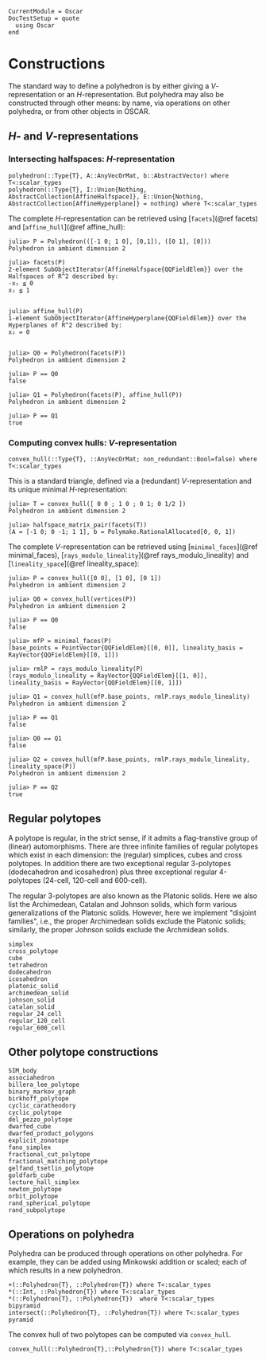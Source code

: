```@meta
CurrentModule = Oscar
DocTestSetup = quote
  using Oscar
end
```

# Constructions

The standard way to define a polyhedron is by either giving a
$V$-representation or an $H$-representation.  But polyhedra may also be
constructed through other means: by name, via operations on other polyhedra, or
from other objects in OSCAR.

## $H$- and $V$-representations

### Intersecting halfspaces: $H$-representation

```@docs
polyhedron(::Type{T}, A::AnyVecOrMat, b::AbstractVector) where T<:scalar_types
polyhedron(::Type{T}, I::Union{Nothing, AbstractCollection[AffineHalfspace]}, E::Union{Nothing, AbstractCollection[AffineHyperplane]} = nothing) where T<:scalar_types
```

The complete $H$-representation can be retrieved using [`facets`](@ref facets)
and [`affine_hull`](@ref affine_hull):
```jldoctest
julia> P = Polyhedron(([-1 0; 1 0], [0,1]), ([0 1], [0]))
Polyhedron in ambient dimension 2

julia> facets(P)
2-element SubObjectIterator{AffineHalfspace{QQFieldElem}} over the Halfspaces of R^2 described by:
-x₁ ≦ 0
x₁ ≦ 1


julia> affine_hull(P)
1-element SubObjectIterator{AffineHyperplane{QQFieldElem}} over the Hyperplanes of R^2 described by:
x₂ = 0


julia> Q0 = Polyhedron(facets(P))
Polyhedron in ambient dimension 2

julia> P == Q0
false

julia> Q1 = Polyhedron(facets(P), affine_hull(P))
Polyhedron in ambient dimension 2

julia> P == Q1
true
```

### Computing convex hulls: $V$-representation

```@docs
convex_hull(::Type{T}, ::AnyVecOrMat; non_redundant::Bool=false) where T<:scalar_types
```

This is a standard triangle, defined via a (redundant) $V$-representation  and
its unique minimal $H$-representation:

```jldoctest
julia> T = convex_hull([ 0 0 ; 1 0 ; 0 1; 0 1/2 ])
Polyhedron in ambient dimension 2

julia> halfspace_matrix_pair(facets(T))
(A = [-1 0; 0 -1; 1 1], b = Polymake.RationalAllocated[0, 0, 1])

```

The complete $V$-representation can be retrieved using [`minimal_faces`](@ref
minimal_faces), [`rays_modulo_lineality`](@ref rays_modulo_lineality) and [`lineality_space`](@ref lineality_space):

```jldoctest; filter = r"^polymake: +WARNING.*\n|^"
julia> P = convex_hull([0 0], [1 0], [0 1])
Polyhedron in ambient dimension 2

julia> Q0 = convex_hull(vertices(P))
Polyhedron in ambient dimension 2

julia> P == Q0
false

julia> mfP = minimal_faces(P)
(base_points = PointVector{QQFieldElem}[[0, 0]], lineality_basis = RayVector{QQFieldElem}[[0, 1]])

julia> rmlP = rays_modulo_lineality(P)
(rays_modulo_lineality = RayVector{QQFieldElem}[[1, 0]], lineality_basis = RayVector{QQFieldElem}[[0, 1]])

julia> Q1 = convex_hull(mfP.base_points, rmlP.rays_modulo_lineality)
Polyhedron in ambient dimension 2

julia> P == Q1
false

julia> Q0 == Q1
false

julia> Q2 = convex_hull(mfP.base_points, rmlP.rays_modulo_lineality, lineality_space(P))
Polyhedron in ambient dimension 2

julia> P == Q2
true
```

## Regular polytopes
A polytope is regular, in the strict sense, if it admits a flag-transtive group
of (linear) automorphisms. There are three infinite families of regular
polytopes which exist in each dimension: the (regular) simplices, cubes and
cross polytopes. In addition there are two exceptional regular 3-polytopes
(dodecahedron and icosahedron) plus three exceptional regular 4-polytopes
(24-cell, 120-cell and 600-cell).

The regular 3-polytopes are also known as the Platonic solids. Here we also
list the Archimedean, Catalan and Johnson solids, which form various
generalizations of the Platonic solids. However, here we implement "disjoint
families", i.e., the proper Archimedean solids exclude the Platonic solids;
similarly, the proper Johnson solids exclude the Archmidean solids.
```@docs
simplex
cross_polytope
cube
tetrahedron
dodecahedron
icosahedron
platonic_solid
archimedean_solid
johnson_solid
catalan_solid
regular_24_cell
regular_120_cell
regular_600_cell
```

## Other polytope constructions

```@docs
SIM_body
associahedron
billera_lee_polytope
binary_markov_graph
birkhoff_polytope
cyclic_caratheodory
cyclic_polytope
del_pezzo_polytope
dwarfed_cube
dwarfed_product_polygons
explicit_zonotope
fano_simplex
fractional_cut_polytope
fractional_matching_polytope
gelfand_tsetlin_polytope
goldfarb_cube
lecture_hall_simplex
newton_polytope
orbit_polytope
rand_spherical_polytope
rand_subpolytope
```

## Operations on polyhedra
Polyhedra can be produced through operations on other polyhedra. For example,
they can be added using Minkowski addition or scaled; each of which results in
a new polyhedron.

```@docs
+(::Polyhedron{T}, ::Polyhedron{T}) where T<:scalar_types
*(::Int, ::Polyhedron{T}) where T<:scalar_types
*(::Polyhedron{T}, ::Polyhedron{T})  where T<:scalar_types
bipyramid
intersect(::Polyhedron{T}, ::Polyhedron{T}) where T<:scalar_types
pyramid
```

The convex hull of two polytopes can be computed via `convex_hull`.
```@docs
convex_hull(::Polyhedron{T},::Polyhedron{T}) where T<:scalar_types
```
